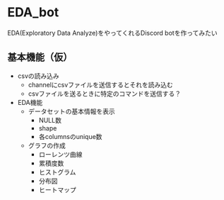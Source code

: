# EDA_bot
EDA(Exploratory Data Analyze)をやってくれるDiscord botを作ってみたい

## 基本機能（仮）
- csvの読み込み
  - channelにcsvファイルを送信するとそれを読み込む
  - csvファイルを送るときに特定のコマンドを送信する？
- EDA機能
  - データセットの基本情報を表示
    - NULL数
    - shape
    - 各columnsのunique数
  - グラフの作成
    - ローレンツ曲線
    - 累積度数
    - ヒストグラム
    - 分布図
    - ヒートマップ
